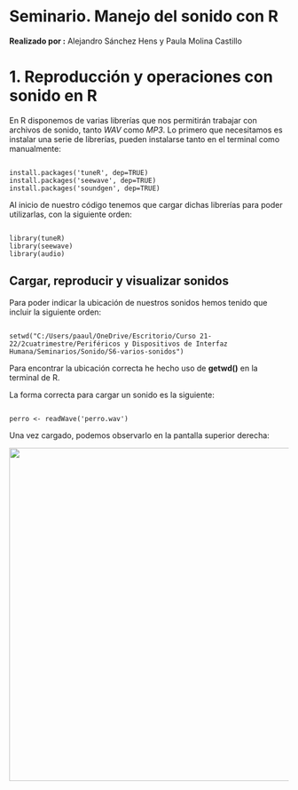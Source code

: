 # Seminario. Manejo del sonido con R

**Realizado por :** Alejandro Sánchez Hens y Paula Molina Castillo

# 1. Reproducción y operaciones con sonido en R

En R disponemos de varias librerías que nos permitirán trabajar con archivos de sonido, tanto *WAV* como *MP3*.
Lo primero que necesitamos es instalar una serie de librerías, pueden instalarse tanto en el terminal como manualmente: 

<pre><code>
install.packages('tuneR', dep=TRUE)
install.packages('seewave', dep=TRUE)
install.packages('soundgen', dep=TRUE)
</code></pre>

Al inicio de nuestro código tenemos que cargar dichas librerías para poder utilizarlas, con la siguiente orden:

<pre><code>
library(tuneR)
library(seewave)
library(audio)
</code></pre>

## Cargar, reproducir y visualizar sonidos

Para poder indicar la ubicación de nuestros sonidos hemos tenido que incluir la siguiente orden:

<pre><code>
setwd("C:/Users/paaul/OneDrive/Escritorio/Curso 21-22/2cuatrimestre/Periféricos y Dispositivos de Interfaz Humana/Seminarios/Sonido/S6-varios-sonidos")
</code></pre>

Para encontrar la ubicación correcta he hecho uso de **getwd()** en la terminal de R. 

La forma correcta para cargar un sonido es la siguiente: 

<pre><code>
perro <- readWave('perro.wav')
</code></pre>

Una vez cargado, podemos observarlo en la pantalla superior derecha: 
<p align="center">
    <img src="https://github.com/paulamc814/PDIH/blob/main/Pr%C3%A1ctica%204/micasita.jpg" width= "600" >
</p>